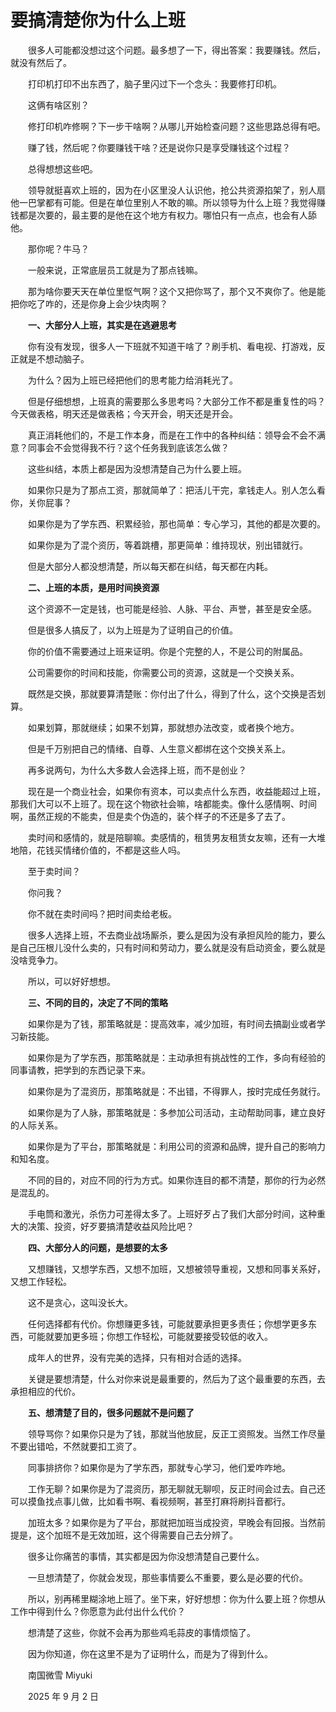 # 要搞清楚你为什么上班

　　很多人可能都没想过这个问题。最多想了一下，得出答案：我要赚钱。然后，就没有然后了。

　　打印机打印不出东西了，脑子里闪过下一个念头：我要修打印机。

　　这俩有啥区别？

　　修打印机咋修啊？下一步干啥啊？从哪儿开始检查问题？这些思路总得有吧。

　　赚了钱，然后呢？你要赚钱干啥？还是说你只是享受赚钱这个过程？

　　总得想想这些吧。

　　领导就挺喜欢上班的，因为在小区里没人认识他，抢公共资源掐架了，别人扇他一巴掌都有可能。但是在单位里别人不敢的嘛。所以领导为什么上班？我觉得赚钱都是次要的，最主要的是他在这个地方有权力。哪怕只有一点点，也会有人舔他。

　　那你呢？牛马？

　　一般来说，正常底层员工就是为了那点钱嘛。

　　那为啥你要天天在单位里怄气啊？这个又把你骂了，那个又不爽你了。他是能把你吃了咋的，还是你身上会少块肉啊？

　　**一、大部分人上班，其实是在逃避思考**

　　你有没有发现，很多人一下班就不知道干啥了？刷手机、看电视、打游戏，反正就是不想动脑子。

　　为什么？因为上班已经把他们的思考能力给消耗光了。

　　但是仔细想想，上班真的需要那么多思考吗？大部分工作不都是重复性的吗？今天做表格，明天还是做表格；今天开会，明天还是开会。

　　真正消耗他们的，不是工作本身，而是在工作中的各种纠结：领导会不会不满意？同事会不会觉得我不行？这个任务我到底该怎么做？

　　这些纠结，本质上都是因为没想清楚自己为什么要上班。

　　如果你只是为了那点工资，那就简单了：把活儿干完，拿钱走人。别人怎么看你，关你屁事？

　　如果你是为了学东西、积累经验，那也简单：专心学习，其他的都是次要的。

　　如果你是为了混个资历，等着跳槽，那更简单：维持现状，别出错就行。

　　但是大部分人都没想清楚，所以每天都在纠结，每天都在内耗。

　　**二、上班的本质，是用时间换资源**

　　这个资源不一定是钱，也可能是经验、人脉、平台、声誉，甚至是安全感。

　　但是很多人搞反了，以为上班是为了证明自己的价值。

　　你的价值不需要通过上班来证明。你是个完整的人，不是公司的附属品。

　　公司需要你的时间和技能，你需要公司的资源，这就是一个交换关系。

　　既然是交换，那就要算清楚账：你付出了什么，得到了什么，这个交换是否划算。

　　如果划算，那就继续；如果不划算，那就想办法改变，或者换个地方。

　　但是千万别把自己的情绪、自尊、人生意义都绑在这个交换关系上。

　　再多说两句，为什么大多数人会选择上班，而不是创业？

　　现在是一个商业社会，如果你有资本，可以卖点什么东西，收益能超过上班，那我们大可以不上班了。现在这个物欲社会嘛，啥都能卖。像什么感情啊、时间啊，虽然正规的不能卖，但是卖个伪造的，装个样子的不还是多了去了。

　　卖时间和感情的，就是陪聊嘛。卖感情的，租赁男友租赁女友嘛，还有一大堆地陪，花钱买情绪价值的，不都是这些人吗。

　　至于卖时间？

　　你问我？

　　你不就在卖时间吗？把时间卖给老板。

　　很多人选择上班，不去商业战场厮杀，要么是因为没有承担风险的能力，要么是自己压根儿没什么卖的，只有时间和劳动力，要么就是没有启动资金，要么就是没啥竞争力。

　　所以，可以好好想想。

　　**三、不同的目的，决定了不同的策略**

　　如果你是为了钱，那策略就是：提高效率，减少加班，有时间去搞副业或者学习新技能。

　　如果你是为了学东西，那策略就是：主动承担有挑战性的工作，多向有经验的同事请教，把学到的东西记录下来。

　　如果你是为了混资历，那策略就是：不出错，不得罪人，按时完成任务就行。

　　如果你是为了人脉，那策略就是：多参加公司活动，主动帮助同事，建立良好的人际关系。

　　如果你是为了平台，那策略就是：利用公司的资源和品牌，提升自己的影响力和知名度。

　　不同的目的，对应不同的行为方式。如果你连目的都不清楚，那你的行为必然是混乱的。

　　手电筒和激光，杀伤力可差得太多了。上班好歹占了我们大部分时间，这种重大的决策、投资，好歹要搞清楚收益风险比吧？

　　**四、大部分人的问题，是想要的太多**

　　又想赚钱，又想学东西，又想不加班，又想被领导重视，又想和同事关系好，又想工作轻松。

　　这不是贪心，这叫没长大。

　　任何选择都有代价。你想赚更多钱，可能就要承担更多责任；你想学更多东西，可能就要加更多班；你想工作轻松，可能就要接受较低的收入。

　　成年人的世界，没有完美的选择，只有相对合适的选择。

　　关键是要想清楚，什么对你来说是最重要的，然后为了这个最重要的东西，去承担相应的代价。

　　**五、想清楚了目的，很多问题就不是问题了**

　　领导骂你？如果你只是为了钱，那就当他放屁，反正工资照发。当然工作尽量不要出错哈，不然就要扣工资了。

　　同事排挤你？如果你是为了学东西，那就专心学习，他们爱咋咋地。

　　工作无聊？如果你是为了混资历，那无聊就无聊呗，反正时间会过去。自己还可以摸鱼找点事儿做，比如看书啊、看视频啊，甚至打麻将刷抖音都行。

　　加班太多？如果你是为了平台，那就把加班当成投资，早晚会有回报。当然前提是，这个加班不是无效加班，这个得需要自己去分辨了。

　　很多让你痛苦的事情，其实都是因为你没想清楚自己要什么。

　　一旦想清楚了，你就会发现，那些事情要么不重要，要么是必要的代价。

　　所以，别再稀里糊涂地上班了。坐下来，好好想想：你为什么要上班？你想从工作中得到什么？你愿意为此付出什么代价？

　　想清楚了这些，你就不会再为那些鸡毛蒜皮的事情烦恼了。

　　因为你知道，你在这里不是为了证明什么，而是为了得到什么。

　　南国微雪 Miyuki

　　2025 年 9 月 2 日
